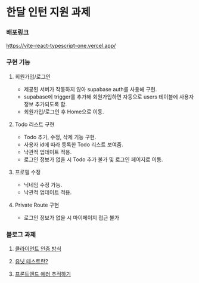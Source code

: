 # 한달 인턴 지원 과제

### 배포링크

https://vite-react-typescript-one.vercel.app/

### 구현 기능

1. 회원가입/로그인

   - 제공된 서버가 작동하지 않아 supabase auth를 사용해 구현.
   - supabase에 trigger를 추가해 회원가입하면 자동으로 users 테이블에 사용자 정보 추가되도록 함.
   - 회원가입/로그인 후 Home으로 이동.

2. Todo 리스트 구현

   - Todo 추가, 수정, 삭제 기능 구현.
   - 사용자 id에 따라 등록한 Todo 리스트 보여줌.
   - 낙관적 업데이트 적용.
   - 로그인 정보가 없을 시 Todo 추가 불가 및 로그인 페이지로 이동.

3. 프로필 수정

   - 닉네임 수정 가능.
   - 낙관적 업데이트 적용.

4. Private Route 구현

   - 로그인 정보가 없을 시 마이페이지 접근 불가

### 블로그 과제

1. [클라이언트 인증 방식](https://joycie416.tistory.com/entry/%ED%81%B4%EB%9D%BC%EC%9D%B4%EC%96%B8%ED%8A%B8-%EC%9D%B8%EC%A6%9D-%EB%B0%A9%EC%8B%9D-Cookie-Session-Token)

2. [유닛 테스트란?](https://joycie416.tistory.com/entry/%EC%9C%A0%EB%8B%9B-%ED%85%8C%EC%8A%A4%ED%8A%B8-Jest-Mocha-Jasmine-%EA%B0%84%EB%8B%A8-%EB%B9%84%EA%B5%90)

3. [프론트엔드 에러 추적하기](https://joycie416.tistory.com/manage/posts/)
